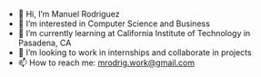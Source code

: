 - 👋 Hi, I’m Manuel Rodriguez
- 👀 I’m interested in Computer Science and Business
- 🌱 I’m currently learning at California Institute of Technology in Pasadena, CA
- 💞️ I’m looking to work in internships and collaborate in projects
- 📫 How to reach me: mrodrig.work@gmail.com
